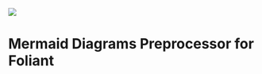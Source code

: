![](https://img.shields.io/pypi/v/foliantcontrib.mermaid.svg)

# Mermaid Diagrams Preprocessor for Foliant
